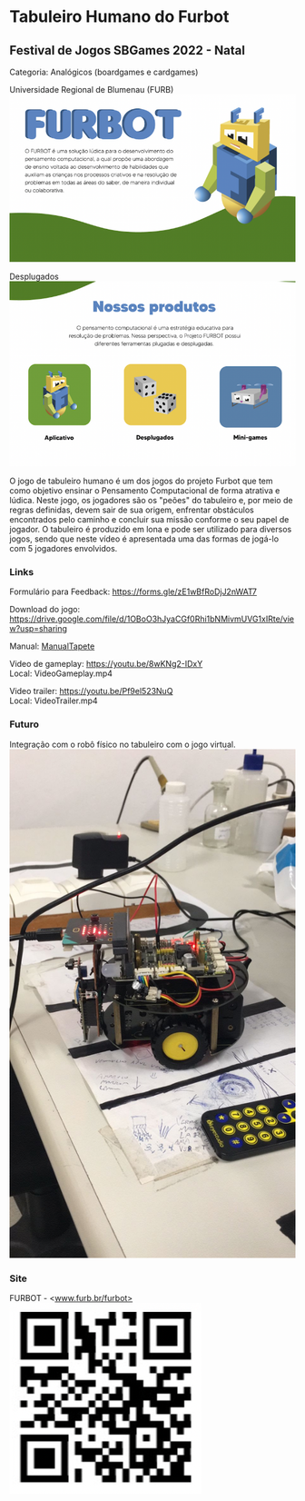 # Tabuleiro Humano do Furbot

## Festival de Jogos SBGames 2022 - Natal

Categoria: Analógicos (boardgames e cardgames)  

Universidade Regional de Blumenau (FURB)  
![Furbot](Furbot.png "Fubot")  

Desplugados  
![Desplugado](Desplugado.png "Desplugado")  

O jogo de tabuleiro humano é um dos jogos do projeto Furbot que tem como objetivo ensinar o Pensamento Computacional de forma atrativa e lúdica. Neste jogo, os jogadores são os "peões" do tabuleiro e, por meio de regras definidas, devem sair de sua origem, enfrentar obstáculos encontrados pelo caminho e concluir sua missão conforme o seu papel de jogador. O tabuleiro é produzido em lona e pode ser utilizado para diversos jogos, sendo que neste vídeo é apresentada uma das formas de jogá-lo com 5 jogadores envolvidos.

### Links

Formulário para Feedback: <https://forms.gle/zE1wBfRoDjJ2nWAT7>

Download do jogo: <https://drive.google.com/file/d/1OBoO3hJyaCGf0Rhi1bNMivmUVG1xIRte/view?usp=sharing>

Manual: [ManualTapete](ManualTapete.pdf "ManualTapete")  

Video de gameplay: <https://youtu.be/8wKNg2-IDxY>  
  Local: VideoGameplay.mp4  

Video trailer: <https://youtu.be/Pf9el523NuQ>  
  Local: VideoTrailer.mp4  

### Futuro

Integração com o robô físico no tabuleiro com o jogo virtual.  
![Robô](Robo.png "Robô")  

### Site

FURBOT - <www.furb.br/furbot>  
![QRCode_Furbot](QRCode_Furbot.png "QRCode_Furbot")  

